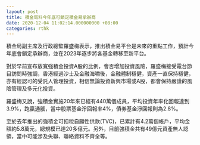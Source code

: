 ```yaml
---
layout: post
title: 積金局料今年底可鎖定積金易承辦商
date: 2020-12-04 11:02:14.000000000 +08:00
categories: rthk
---
```


積金局副主席及行政總監羅盛梅表示，推出積金易平台是未來的重點工作，預計今年底會鎖定承辦商，並在2023年逐步將各基金轉移至新平台。

對於早前宣布放寬強積金投資A股的比例，會否增加投資風險，羅盛梅接受電台節目訪問時強調，香港經過沙士及金融海嘯後，金融體制穩健，資產一直保持穩健，亦有經認可的受託人管理投資，相信無論投資新興市場或A股，都會保持嚴謹的風險管理及多元化投資。

羅盛梅又說，強積金實施20年來已經有440萬個成員，平均投資年率化回報達到3.9%，跑贏通脹，當中股票基金淨回報率4%，債券基金淨回報則為2.8%。

至於去年推出的強積金可扣稅自願性供款(TVC)，已累計有4.2萬個帳戶，平均金額約5.8萬元，總規模已達20多億元。另外，目前強積金共有49億元資產無人認領，當中可能涉及失聯、聯絡資料不齊全等。
